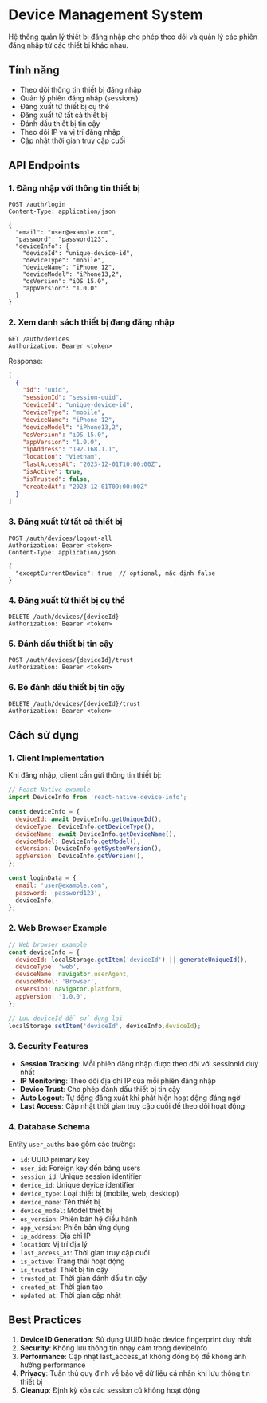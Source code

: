# Device Management System

Hệ thống quản lý thiết bị đăng nhập cho phép theo dõi và quản lý các phiên đăng nhập từ các thiết bị khác nhau.

## Tính năng

- Theo dõi thông tin thiết bị đăng nhập
- Quản lý phiên đăng nhập (sessions)
- Đăng xuất từ thiết bị cụ thể
- Đăng xuất từ tất cả thiết bị
- Đánh dấu thiết bị tin cậy
- Theo dõi IP và vị trí đăng nhập
- Cập nhật thời gian truy cập cuối

## API Endpoints

### 1. Đăng nhập với thông tin thiết bị

```http
POST /auth/login
Content-Type: application/json

{
  "email": "user@example.com",
  "password": "password123",
  "deviceInfo": {
    "deviceId": "unique-device-id",
    "deviceType": "mobile",
    "deviceName": "iPhone 12",
    "deviceModel": "iPhone13,2",
    "osVersion": "iOS 15.0",
    "appVersion": "1.0.0"
  }
}
```

### 2. Xem danh sách thiết bị đang đăng nhập

```http
GET /auth/devices
Authorization: Bearer <token>
```

Response:
```json
[
  {
    "id": "uuid",
    "sessionId": "session-uuid",
    "deviceId": "unique-device-id",
    "deviceType": "mobile",
    "deviceName": "iPhone 12",
    "deviceModel": "iPhone13,2",
    "osVersion": "iOS 15.0",
    "appVersion": "1.0.0",
    "ipAddress": "192.168.1.1",
    "location": "Vietnam",
    "lastAccessAt": "2023-12-01T10:00:00Z",
    "isActive": true,
    "isTrusted": false,
    "createdAt": "2023-12-01T09:00:00Z"
  }
]
```

### 3. Đăng xuất từ tất cả thiết bị

```http
POST /auth/devices/logout-all
Authorization: Bearer <token>
Content-Type: application/json

{
  "exceptCurrentDevice": true  // optional, mặc định false
}
```

### 4. Đăng xuất từ thiết bị cụ thể

```http
DELETE /auth/devices/{deviceId}
Authorization: Bearer <token>
```

### 5. Đánh dấu thiết bị tin cậy

```http
POST /auth/devices/{deviceId}/trust
Authorization: Bearer <token>
```

### 6. Bỏ đánh dấu thiết bị tin cậy

```http
DELETE /auth/devices/{deviceId}/trust
Authorization: Bearer <token>
```

## Cách sử dụng

### 1. Client Implementation

Khi đăng nhập, client cần gửi thông tin thiết bị:

```javascript
// React Native example
import DeviceInfo from 'react-native-device-info';

const deviceInfo = {
  deviceId: await DeviceInfo.getUniqueId(),
  deviceType: DeviceInfo.getDeviceType(),
  deviceName: await DeviceInfo.getDeviceName(),
  deviceModel: DeviceInfo.getModel(),
  osVersion: DeviceInfo.getSystemVersion(),
  appVersion: DeviceInfo.getVersion(),
};

const loginData = {
  email: 'user@example.com',
  password: 'password123',
  deviceInfo,
};
```

### 2. Web Browser Example

```javascript
// Web browser example
const deviceInfo = {
  deviceId: localStorage.getItem('deviceId') || generateUniqueId(),
  deviceType: 'web',
  deviceName: navigator.userAgent,
  deviceModel: 'Browser',
  osVersion: navigator.platform,
  appVersion: '1.0.0',
};

// Lưu deviceId để sử dụng lại
localStorage.setItem('deviceId', deviceInfo.deviceId);
```

### 3. Security Features

- **Session Tracking**: Mỗi phiên đăng nhập được theo dõi với sessionId duy nhất
- **IP Monitoring**: Theo dõi địa chỉ IP của mỗi phiên đăng nhập
- **Device Trust**: Cho phép đánh dấu thiết bị tin cậy
- **Auto Logout**: Tự động đăng xuất khi phát hiện hoạt động đáng ngờ
- **Last Access**: Cập nhật thời gian truy cập cuối để theo dõi hoạt động

### 4. Database Schema

Entity `user_auths` bao gồm các trường:

- `id`: UUID primary key
- `user_id`: Foreign key đến bảng users
- `session_id`: Unique session identifier
- `device_id`: Unique device identifier
- `device_type`: Loại thiết bị (mobile, web, desktop)
- `device_name`: Tên thiết bị
- `device_model`: Model thiết bị
- `os_version`: Phiên bản hệ điều hành
- `app_version`: Phiên bản ứng dụng
- `ip_address`: Địa chỉ IP
- `location`: Vị trí địa lý
- `last_access_at`: Thời gian truy cập cuối
- `is_active`: Trạng thái hoạt động
- `is_trusted`: Thiết bị tin cậy
- `trusted_at`: Thời gian đánh dấu tin cậy
- `created_at`: Thời gian tạo
- `updated_at`: Thời gian cập nhật

## Best Practices

1. **Device ID Generation**: Sử dụng UUID hoặc device fingerprint duy nhất
2. **Security**: Không lưu thông tin nhạy cảm trong deviceInfo
3. **Performance**: Cập nhật last_access_at không đồng bộ để không ảnh hưởng performance
4. **Privacy**: Tuân thủ quy định về bảo vệ dữ liệu cá nhân khi lưu thông tin thiết bị
5. **Cleanup**: Định kỳ xóa các session cũ không hoạt động 